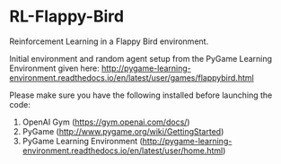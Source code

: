 
# RL-Flappy-Bird
Reinforcement Learning in a Flappy Bird environment.

Initial environment and random agent setup from the PyGame Learning Environment given here: http://pygame-learning-environment.readthedocs.io/en/latest/user/games/flappybird.html

Please make sure you have the following installed before launching the code:
1. OpenAI Gym (https://gym.openai.com/docs/)
2. PyGame (http://www.pygame.org/wiki/GettingStarted)
3. PyGame Learning Environment (http://pygame-learning-environment.readthedocs.io/en/latest/user/home.html)
